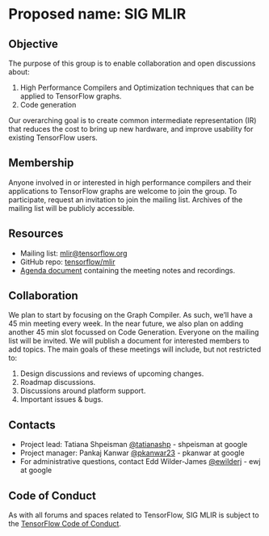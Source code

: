 # Proposed name: SIG MLIR

## Objective

The purpose of this group is to enable collaboration and open discussions about:

1. High Performance Compilers and Optimization techniques that can be applied to TensorFlow graphs.  
2. Code generation

Our overarching goal is to create common intermediate representation (IR) that reduces the cost to bring up new hardware, and improve usability for existing TensorFlow users.

## Membership

Anyone involved in or interested in high performance compilers and their applications to TensorFlow graphs are welcome to join the group. To participate, request an invitation to join the mailing list. Archives of the mailing list will be publicly accessible.

## Resources

* Mailing list: [mlir@tensorflow.org](https://groups.google.com/a/tensorflow.org/forum/#!forum/mlir)
* GitHub repo: [tensorflow/mlir](https://github.com/tensorflow/mlir)
* [Agenda document](https://docs.google.com/document/d/1y_9f1AbfgcoVdJh4_aM6-BaSHvrHl8zuA5G4jv_94K8) containing the meeting notes and recordings. 

## Collaboration

We plan to start by focusing on the Graph Compiler. As such, we’ll have a 45 min meeting every week. In the near future, we also plan on adding another 45 min slot focussed on Code Generation. Everyone on the mailing list will be invited. We will publish a document for interested members to add topics. The main goals of these meetings will include, but not restricted to:

1. Design discussions and reviews of upcoming changes.
2. Roadmap discussions.
3. Discussions around platform support.
4. Important issues & bugs.

## Contacts

* Project lead: Tatiana Shpeisman [@tatianashp](https://github.com/tatianashp) - shpeisman at google
* Project manager: Pankaj Kanwar [@pkanwar23](https://github.com/pkanwar23) - pkanwar at google 
* For administrative questions, contact Edd Wilder-James
  [@ewilderj](https://github.com/ewilderj) - ewj at google

## Code of Conduct

As with all forums and spaces related to TensorFlow, SIG MLIR is subject to
the [TensorFlow Code of
Conduct](https://github.com/tensorflow/tensorflow/blob/master/CODE_OF_CONDUCT.md).
